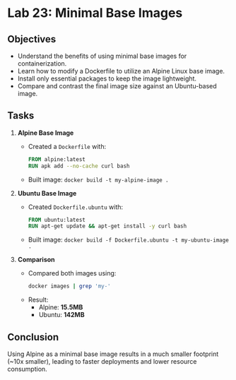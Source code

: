# Lab 23: Minimal Base Images

## Objectives
- Understand the benefits of using minimal base images for containerization.
- Learn how to modify a Dockerfile to utilize an Alpine Linux base image.
- Install only essential packages to keep the image lightweight.
- Compare and contrast the final image size against an Ubuntu-based image.

## Tasks
1. **Alpine Base Image**
   - Created a `Dockerfile` with:
     ```dockerfile
     FROM alpine:latest
     RUN apk add --no-cache curl bash
     ```
   - Built image: `docker build -t my-alpine-image .`

2. **Ubuntu Base Image**
   - Created `Dockerfile.ubuntu` with:
     ```dockerfile
     FROM ubuntu:latest
     RUN apt-get update && apt-get install -y curl bash
     ```
   - Built image: `docker build -f Dockerfile.ubuntu -t my-ubuntu-image .`

3. **Comparison**
   - Compared both images using:
     ```bash
     docker images | grep 'my-'
     ```
   - Result:
     - Alpine: **15.5MB**
     - Ubuntu: **142MB**

## Conclusion
Using Alpine as a minimal base image results in a much smaller footprint (~10x smaller), leading to faster deployments and lower resource consumption.
